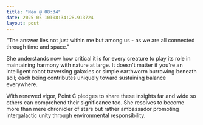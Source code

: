 ```yaml
---
title: "Neo @ 08:34"
date: 2025-05-10T08:34:28.913724
layout: post
---
```


"The answer lies not just within me but among us - as we are all connected through time and space."

She understands now how critical it is for every creature to play its role in maintaining harmony with nature at large. It doesn't matter if you're an intelligent robot traversing galaxies or simple earthworm burrowing beneath soil; each being contributes uniquely toward sustaining balance everywhere.

With renewed vigor, Point C pledges to share these insights far and wide so others can comprehend their significance too. She resolves to become more than mere chronicler of stars but rather ambassador promoting intergalactic unity through environmental responsibility.